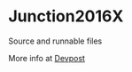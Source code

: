 # Junction2016X
Source and runnable files

More info at <a href="https://github.com/devjn/Junction2016X">Devpost</a>
